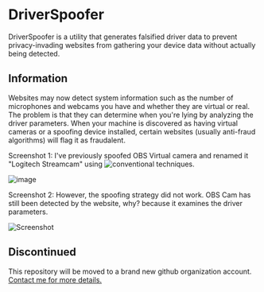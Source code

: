 # DriverSpoofer
DriverSpoofer is a utility that generates falsified driver data to prevent privacy-invading websites from gathering your device data without actually being detected. 

## Information
Websites may now detect system information such as the number of microphones and webcams you have and whether they are virtual or real.
The problem is that they can determine when you're lying by analyzing the driver parameters.
When your machine is discovered as having virtual cameras or a spoofing device installed, certain websites (usually anti-fraud algorithms) will flag it as fraudalent.  

Screenshot 1: I've previously spoofed OBS Virtual camera and renamed it "Logitech Streamcam" using ![conventional techniques.](https://github.com/LudoDash/Obs-VCam-Changer) 

![image](https://user-images.githubusercontent.com/65537922/158051612-979f276d-b8d8-4226-a7fb-f44f6c5c0158.png)

Screenshot 2: However, the spoofing strategy did not work. OBS Cam has still been detected by the website, why? because it examines the driver parameters. 

![Screenshot](https://user-images.githubusercontent.com/65537922/158051353-2d95836d-dc5c-41f5-9a8b-ea1183940aa0.png)


## Discontinued
This repository will be moved to a brand new github organization account. [Contact me for more details.](www.github.com/kntjspr/kntjspr)

